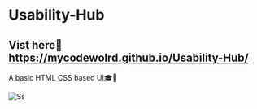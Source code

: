 # Usability-Hub

## Vist here🔗 https://mycodewolrd.github.io/Usability-Hub/
A basic HTML CSS based UI🎓📖


![Ss](https://github.com/user-attachments/assets/3a489095-3ab3-424d-8846-7ff8899806de)
